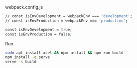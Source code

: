   webpack.config.js

  ``` bash
  // const isEnvDevelopment = webpackEnv === 'development';
  // const isEnvProduction = webpackEnv === 'production';

  const isEnvDevelopment = true;
  const isEnvProduction = false;
  ```

  Run
  ``` bash
  sudo apt install xsel && npm install && npm run build
  npm install -g serve
  serve -s build
  ```